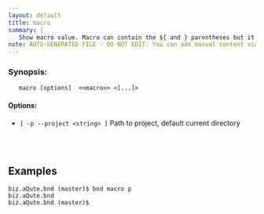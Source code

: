 ```yaml
---
layout: default
title: macro
summary: |
   Show macro value. Macro can contain the ${ and } parentheses but it is also ok without. You can use the ':' instead of the ';' in a macro
note: AUTO-GENERATED FILE - DO NOT EDIT. You can add manual content via same filename in _ext sub-folder. 
---
```


### Synopsis: #
	   macro [options]  <<macro>> <[...]>

#### Options: #
- `[ -p --project <string> ]` Path to project, default current directory

<!-- Manual content from: ext/macro.md --><br /><br />

## Examples

    biz.aQute.bnd (master)$ bnd macro p
    biz.aQute.bnd
    biz.aQute.bnd (master)$ 
